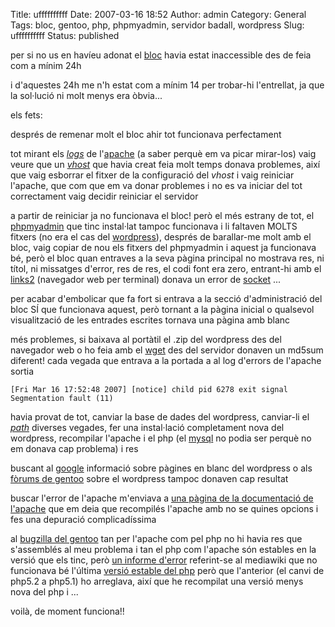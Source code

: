 Title: uffffffffff
Date: 2007-03-16 18:52
Author: admin
Category: General
Tags: bloc, gentoo, php, phpmyadmin, servidor badall, wordpress
Slug: uffffffffff
Status: published

per si no us en havíeu adonat el <a href="http://gil.badall.net" target="_blank" rel="noopener">bloc</a> havia estat inaccessible des de feia com a mínim 24h

i d'aquestes 24h me n'h estat com a mínim 14 per trobar-hi l'entrellat, ja que la sol·lució ni molt menys era òbvia...

els fets:

després de remenar molt el bloc ahir tot funcionava perfectament

tot mirant els *<a href="http://en.wikipedia.org/wiki/Data_logging" target="_blank" rel="noopener">logs</a>* de l'<a href="http://httpd.apache.org" target="_blank" rel="noopener">apache</a> (a saber perquè em va picar mirar-los) vaig veure que un *<a href="http://en.wikipedia.org/wiki/Vhost" target="_blank" rel="noopener">vhost</a>* que havia creat feia molt temps donava problemes, així que vaig esborrar el fitxer de la configuració del *vhost* i vaig reiniciar l'apache, que com que em va donar problemes i no es va iniciar del tot correctament vaig decidir reiniciar el servidor

a partir de reiniciar ja no funcionava el bloc! però el més estrany de tot, el <a href="http://www.phpmyadmin.net" target="_blank" rel="noopener">phpmyadmin</a> que tinc instal·lat tampoc funcionava i li faltaven MOLTS fitxers (no era el cas del <a href="http://www.wordpress.org" target="_blank" rel="noopener">wordpress</a>), després de barallar-me molt amb el bloc, vaig copiar de nou els fitxers del phpmyadmin i aquest ja funcionava bé, però el bloc quan entraves a la seva pàgina principal no mostrava res, ni títol, ni missatges d'error, res de res, el codi font era zero, entrant-hi amb el <a href="http://links.twibright.com/" target="_blank" rel="noopener">links2</a> (navegador web per terminal) donava un error de <a href="http://en.wikipedia.org/wiki/Internet_socket" target="_blank" rel="noopener">socket</a> ...

per acabar d'embolicar que fa fort si entrava a la secció d'administració del bloc SÍ que funcionava aquest, però tornant a la pàgina inicial o qualsevol visualització de les entrades escrites tornava una pàgina amb blanc

més problemes, si baixava al portàtil el .zip del wordpress des del navegador web o ho feia amb el <a href="http://wget.sunsite.dk/" target="_blank" rel="noopener">wget</a> des del servidor donaven un md5sum diferent! cada vegada que entrava a la portada a al log d'errors de l'apache sortia

    [Fri Mar 16 17:52:48 2007] [notice] child pid 6278 exit signal Segmentation fault (11)

havia provat de tot, canviar la base de dades del wordpress, canviar-li el <a href="http://en.wikipedia.org/wiki/Path_%28computing%29" target="_blank" rel="noopener"><em>path</em></a> diverses vegades, fer una instal·lació completament nova del wordpress, recompilar l'apache i el php (el <a href="http://www.mysql.com" target="_blank" rel="noopener">mysql</a> no podia ser perquè no em donava cap problema) i res

buscant al <a href="http://www.google.com" target="_blank" rel="noopener">google</a> informació sobre pàgines en blanc del wordpress o als <a href="http://forums.gentoo.org" target="_blank" rel="noopener">fòrums de gentoo</a> sobre el wordpress tampoc donaven cap resultat

buscar l'error de l'apache m'enviava a <a href="http://httpd.apache.org/dev/debugging.html#crashes" target="_blank" rel="noopener">una pàgina de la documentació de l'apache</a> que em deia que recompilés l'apache amb no se quines opcions i fes una depuració complicadíssima

al <a href="http://bugzilla.gentoo.org" target="_blank" rel="noopener">bugzilla del gentoo</a> tan per l'apache com pel php no hi havia res que s'assemblés al meu problema i tan el php com l'apache són estables en la versió que els tinc, però <a href="http://bugs.gentoo.org/show_bug.cgi?id=170521" target="_blank" rel="noopener">un informe d'error</a> referint-se al mediawiki que no funcionava bé l'última <a href="http://packages.gentoo.org/packages/?category=dev-lang;name=php" target="_blank" rel="noopener">versió estable del php</a> però que l'anterior (el canvi de php5.2 a php5.1) ho arreglava, així que he recompilat una versió menys nova del php i ...

voilà, de moment funciona!!
